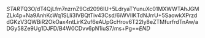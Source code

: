 $START$Q3O/dT4QjLfm7nzrnZ9Cd2096lU+5LdryaTYunuXc01MXWWTAhJGMZLk4p+Na9AnhKcWq1SLIi3IVBQtTiv43Csd/6iWVIIKTdNJrrU+5SaowkXPrzddGKzV3QWBiR2OkOax4ntLirK2uf6eAUpGcHrov6T22Iy8eZTMfurfrdTnAw/aDGy58Ze9Ug1DJFD/B4W0CDvv6pN1iuS7/ms+Pg==$END$